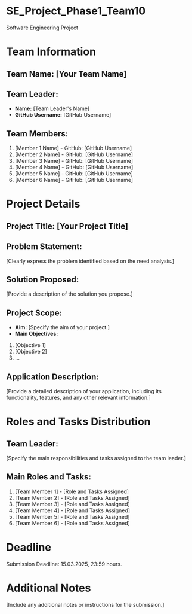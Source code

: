 # SE_Project_Phase1_Team10
Software Engineering Project

# Team Information
## Team Name: [Your Team Name]

## Team Leader:
- **Name:** [Team Leader's Name]
- **GitHub Username:** [GitHub Username]

## Team Members:
1. [Member 1 Name] - GitHub: [GitHub Username]
2. [Member 2 Name] - GitHub: [GitHub Username]
3. [Member 3 Name] - GitHub: [GitHub Username]
4. [Member 4 Name] - GitHub: [GitHub Username]
5. [Member 5 Name] - GitHub: [GitHub Username]
6. [Member 6 Name] - GitHub: [GitHub Username]

# Project Details

## Project Title: [Your Project Title]

## Problem Statement:
[Clearly express the problem identified based on the need analysis.]

## Solution Proposed:
[Provide a description of the solution you propose.]

## Project Scope:
- **Aim:** [Specify the aim of your project.]
- **Main Objectives:**
1. [Objective 1]
2. [Objective 2]
3. ...

## Application Description:
[Provide a detailed description of your application, including its functionality,
features, and any other relevant information.]

# Roles and Tasks Distribution

## Team Leader:
[Specify the main responsibilities and tasks assigned to the team leader.]

## Main Roles and Tasks:
1. [Team Member 1] - [Role and Tasks Assigned]
2. [Team Member 2] - [Role and Tasks Assigned]
3. [Team Member 3] - [Role and Tasks Assigned]
4. [Team Member 4] - [Role and Tasks Assigned]
5. [Team Member 5] - [Role and Tasks Assigned]
6. [Team Member 6] - [Role and Tasks Assigned]

# Deadline
Submission Deadline: 15.03.2025, 23:59 hours.

# Additional Notes
[Include any additional notes or instructions for the submission.]

